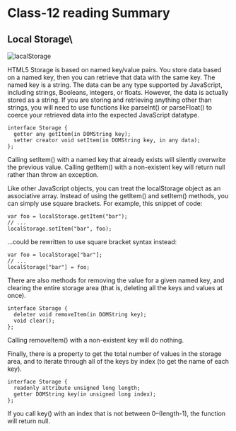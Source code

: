 # Class-12 reading Summary


## Local Storage\

![lacalStorage](https://i.morioh.com/201019/6ef1c849.webp)

HTML5 Storage is based on named key/value pairs. You store data based on a named key, then you can retrieve that data with the same key. The named key is a string. The data can be any type supported by JavaScript, including strings, Booleans, integers, or floats. However, the data is actually stored as a string. If you are storing and retrieving anything other than strings, you will need to use functions like parseInt() or parseFloat() to coerce your retrieved data into the expected JavaScript datatype.

```
interface Storage {
  getter any getItem(in DOMString key);
  setter creator void setItem(in DOMString key, in any data);
};
```
Calling setItem() with a named key that already exists will silently overwrite the previous value. Calling getItem() with a non-existent key will return null rather than throw an exception.

Like other JavaScript objects, you can treat the localStorage object as an associative array. Instead of using the getItem() and setItem() methods, you can simply use square brackets. For example, this snippet of code:

```
var foo = localStorage.getItem("bar");
// ...
localStorage.setItem("bar", foo);
```
…could be rewritten to use square bracket syntax instead:

```
var foo = localStorage["bar"];
// ...
localStorage["bar"] = foo;
```

There are also methods for removing the value for a given named key, and clearing the entire storage area (that is, deleting all the keys and values at once).

```
interface Storage {
  deleter void removeItem(in DOMString key);
  void clear();
};
```

Calling removeItem() with a non-existent key will do nothing.

Finally, there is a property to get the total number of values in the storage area, and to iterate through all of the keys by index (to get the name of each key).

```
interface Storage {
  readonly attribute unsigned long length;
  getter DOMString key(in unsigned long index);
};
```

If you call key() with an index that is not between 0–(length-1), the function will return null.

